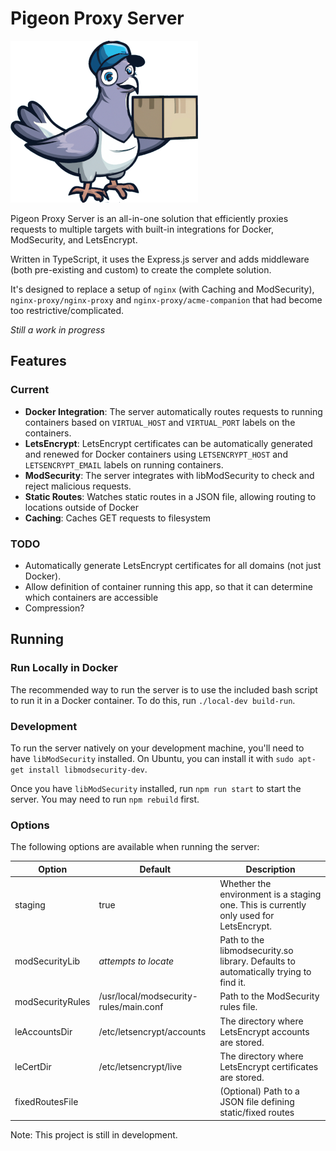 # Pigeon Proxy Server

![Pigeon](./resources/delivery-pigeon-small.png)

Pigeon Proxy Server is an all-in-one solution that efficiently proxies requests to multiple targets with built-in integrations for Docker, ModSecurity, and LetsEncrypt. 

Written in TypeScript, it uses the Express.js server and adds middleware (both pre-existing and custom) to create the complete solution.

It's designed to replace a setup of `nginx` (with Caching and ModSecurity), `nginx-proxy/nginx-proxy` and `nginx-proxy/acme-companion` that had become too restrictive/complicated.

*Still a work in progress*

## Features

### Current

- **Docker Integration**: The server automatically routes requests to running containers based on `VIRTUAL_HOST` and `VIRTUAL_PORT` labels on the containers.
- **LetsEncrypt**: LetsEncrypt certificates can be automatically generated and renewed for Docker containers using `LETSENCRYPT_HOST` and `LETSENCRYPT_EMAIL` labels on running containers.
- **ModSecurity**: The server integrates with libModSecurity to check and reject malicious requests.
- **Static Routes**: Watches static routes in a JSON file, allowing routing to locations outside of Docker
- **Caching**: Caches GET requests to filesystem

### TODO

- Automatically generate LetsEncrypt certificates for all domains (not just Docker).
- Allow definition of container running this app, so that it can determine which containers are accessible
- Compression?

## Running

### Run Locally in Docker

The recommended way to run the server is to use the included bash script to run it in a Docker container. To do this, run `./local-dev build-run`.

### Development

To run the server natively on your development machine, you'll need to have `libModSecurity` installed. On Ubuntu, you can install it with `sudo apt-get install libmodsecurity-dev`.

Once you have `libModSecurity` installed, run `npm run start` to start the server. You may need to run `npm rebuild` first.

### Options

The following options are available when running the server:

| Option           | Default                                | Description                                                                            |
| ---------------- | -------------------------------------- | -------------------------------------------------------------------------------------- |
| staging          | true                                   | Whether the environment is a staging one. This is currently only used for LetsEncrypt. |
| modSecurityLib   | *attempts to locate*                   | Path to the libmodsecurity.so library. Defaults to automatically trying to find it.    |
| modSecurityRules | /usr/local/modsecurity-rules/main.conf | Path to the ModSecurity rules file.                                                    |
| leAccountsDir    | /etc/letsencrypt/accounts              | The directory where LetsEncrypt accounts are stored.                                   |
| leCertDir        | /etc/letsencrypt/live                  | The directory where LetsEncrypt certificates are stored.                               |
| fixedRoutesFile  |                                        | (Optional) Path to a JSON file defining static/fixed routes                            |

Note: This project is still in development.
